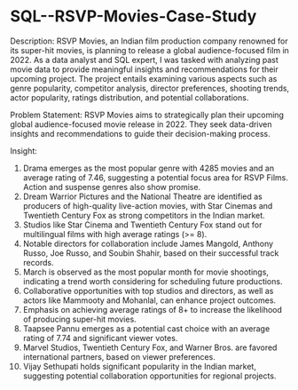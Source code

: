 # SQL--RSVP-Movies-Case-Study
Description:
RSVP Movies, an Indian film production company renowned for its super-hit movies, is planning to release a global audience-focused film in 2022. As a data analyst and SQL expert, I was tasked with analyzing past movie data to provide meaningful insights and recommendations for their upcoming project. The project entails examining various aspects such as genre popularity, competitor analysis, director preferences, shooting trends, actor popularity, ratings distribution, and potential collaborations.

Problem Statement:
RSVP Movies aims to strategically plan their upcoming global audience-focused movie release in 2022. They seek data-driven insights and recommendations to guide their decision-making process.

Insight:

1. Drama emerges as the most popular genre with 4285 movies and an average rating of 7.46, suggesting a potential focus area for RSVP Films. Action and suspense genres also show promise.
2. Dream Warrior Pictures and the National Theatre are identified as producers of high-quality live-action movies, with Star Cinemas and Twentieth Century Fox as strong competitors in the Indian market.
3. Studios like Star Cinema and Twentieth Century Fox stand out for multilingual films with high average ratings (>= 8).
4. Notable directors for collaboration include James Mangold, Anthony Russo, Joe Russo, and Soubin Shahir, based on their successful track records.
5. March is observed as the most popular month for movie shootings, indicating a trend worth considering for scheduling future productions.
6. Collaborative opportunities with top studios and directors, as well as actors like Mammooty and Mohanlal, can enhance project outcomes.
7. Emphasis on achieving average ratings of 8+ to increase the likelihood of producing super-hit movies.
8. Taapsee Pannu emerges as a potential cast choice with an average rating of 7.74 and significant viewer votes.
9. Marvel Studios, Twentieth Century Fox, and Warner Bros. are favored international partners, based on viewer preferences.
10. Vijay Sethupati holds significant popularity in the Indian market, suggesting potential collaboration opportunities for regional projects.
